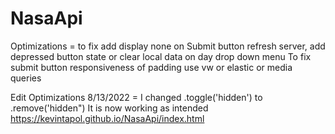 # NasaApi
Optimizations = to fix add display none on Submit button refresh server, add depressed button state or clear local data on day drop down menu
To fix submit button responsiveness of padding use vw or elastic or media queries 

Edit Optimizations 8/13/2022 = I changed .toggle('hidden') to .remove('hidden") It is now working as intended
https://kevintapol.github.io/NasaApi/index.html
